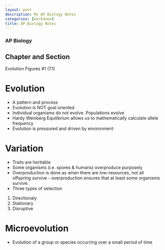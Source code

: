 ```yaml
---
layout: post
description: My AP Biology Notes
categories: [markdown]
title: AP Biology Notes
---
```

### AP Biology

## Chapter and Section
Evolution Figures #1 (7.1)
# Evolution
- A pattern and process
- Evolution is NOT goal oriented
- Individual organisms do not evolve. Populations evolve
- Hardy Weinberg Equilibrium allows us to mathematically calculate allele frequency
- Evolution is pressured and driven by environment 

# Variation
- Traits are heritable 
- Some organisms (i.e. spores & humans) overproduce purposely
- Overproduction is done as when there are low-resources, not all offspring survive - overproduction ensures that at least some organisms survive.
- Three types of selection
1) Directionaly 
2) Stationary
3) Disruptive

# Microevolution
- Evolution of a group or species occurring over a small period of time






